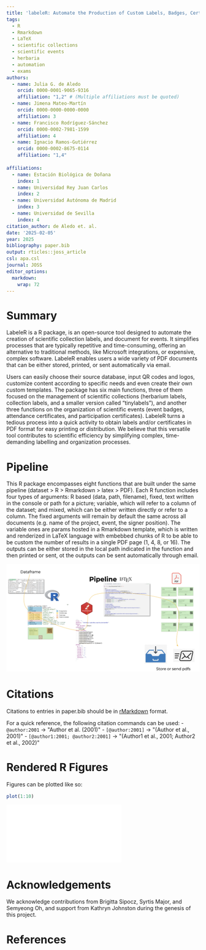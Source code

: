 ```yaml
---
title: 'labeleR: Automate the Production of Custom Labels, Badges, Certificates, and Other Documents'
tags:
  - R
  - Rmarkdown
  - LaTeX
  - scientific collections
  - scientific events
  - herbaria
  - automation
  - exams
authors:
  - name: Julia G. de Aledo
    orcid: 0000-0001-9065-9316
    affiliation: "1,2" # (Multiple affiliations must be quoted)
  - name: Jimena Mateo-Martín
    orcid: 0000-0000-0000-0000
    affiliation: 3
  - name: Francisco Rodríguez-Sánchez
    orcid: 0000-0002-7981-1599
    affiliation: 4
  - name: Ignacio Ramos-Gutiérrez
    orcid: 0000-0002-8675-0114
    affiliation: "1,4"
  
affiliations:
  - name: Estación Biológica de Doñana
    index: 1
  - name: Universidad Rey Juan Carlos
    index: 2
  - name: Universidad Autónoma de Madrid
    index: 3
  - name: Universidad de Sevilla
    index: 4
citation_author: de Aledo et. al.
date: '2025-02-05'
year: 2025
bibliography: paper.bib
output: rticles::joss_article
csl: apa.csl
journal: JOSS
editor_options: 
  markdown: 
    wrap: 72
---
```


# Summary

LabeleR is a R package, is an open-source tool designed to automate the creation of scientific collection labels, and document for events. It simplifies processes that are typically repetitive and time-consuming, offering an alternative to traditional methods, like Microsoft integrations, or expensive, complex software. LabeleR enables users a wide variety of PDF documents that can be either stored, printed, or sent automatically via email.

Users can easily choose their source database, input QR codes and logos, customize content according to specific needs and even create their own custom templates. The package has six main functions, three of them focused on the management of scientific collections (herbarium labels, collection labels, and a smaller version called “tinylabels”), and another three functions on the organization of scientific events (event badges, attendance certificates, and participation certificates). LabeleR turns a tedious process into a quick activity to obtain labels and/or certificates in PDF format for easy printing or distribution. We believe that this versatile tool contributes to scientific efficiency by simplifying complex, time-demanding labelling and organization processes.


# Pipeline

This R package encompasses eight functions that are built under the same pipeline (dataset > R > Rmarkdown > latex > PDF). Each R function includes four types of arguments: R based (data, path, filename), fixed, text written in the console or path for a picture; variable, which will refer to a column of the dataset; and mixed, which can be either written directly or refer to a column. The fixed arguments will remain by default the same across all documents (e.g. name of the project, event, the signer position). The variable ones are params hosted in a Rmarkdown template, which is written and renderized in LaTeX language with embebbed chunks of R to be able to be custom the number of results in a single PDF page (1, 4, 8, or 16). The outputs can be either stored in the local path indicated in the function and then printed or sent, ot the outputs can be sent automatically through email.


![alt text here](fig1.png)


# Citations

Citations to entries in paper.bib should be in
[rMarkdown](https://rmarkdown.rstudio.com/authoring_bibliographies_and_citations.html)
format.

For a quick reference, the following citation commands can be used: -
`@author:2001` -\> "Author et al. (2001)" - `[@author:2001]` -\>
"(Author et al., 2001)" - `[@author1:2001; @author2:2001]` -\> "(Author1
et al., 2001; Author2 et al., 2002)"

# Rendered R Figures

Figures can be plotted like so:


``` r
plot(1:10)
```

![](ms_joss_files/figure-latex/unnamed-chunk-1-1.pdf)<!-- --> 

# Acknowledgements

We acknowledge contributions from Brigitta Sipocz, Syrtis Major, and
Semyeong Oh, and support from Kathryn Johnston during the genesis of
this project.

# References
